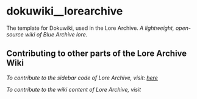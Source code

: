 # dokuwiki__lorearchive
The template for Dokuwiki, used in the Lore Archive.
_A lightweight, open-source wiki of Blue Archive lore._


## Contributing to other parts of the Lore Archive Wiki
_To contribute to the sidebar code of Lore Archive, visit: [here](https://github.com/Cirrow/dokuwiki__sidebarcontrol)_

_To contribute to the wiki content of Lore Archive, visit_
